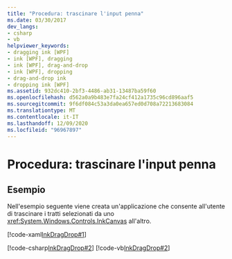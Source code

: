 ```yaml
---
title: "Procedura: trascinare l'input penna"
ms.date: 03/30/2017
dev_langs:
- csharp
- vb
helpviewer_keywords:
- dragging ink [WPF]
- ink [WPF], dragging
- ink [WPF], drag-and-drop
- ink [WPF], dropping
- drag-and-drop ink
- dropping ink [WPF]
ms.assetid: 932dc410-2bf3-4486-ab31-13487ba59f60
ms.openlocfilehash: d562a0a9b483e7fa24cf412a1735c96cd896aaf5
ms.sourcegitcommit: 9f6df084c53a3da0ea657ed0d708a72213683084
ms.translationtype: MT
ms.contentlocale: it-IT
ms.lasthandoff: 12/09/2020
ms.locfileid: "96967897"
---
```

# <a name="how-to-drag-and-drop-ink"></a>Procedura: trascinare l'input penna
## <a name="example"></a>Esempio  
 Nell'esempio seguente viene creata un'applicazione che consente all'utente di trascinare i tratti selezionati da uno <xref:System.Windows.Controls.InkCanvas> all'altro.  
  
 [!code-xaml[InkDragDrop#1](~/samples/snippets/csharp/VS_Snippets_Wpf/InkDragDrop/CSharp/Window1.xaml#1)]  
  
 [!code-csharp[InkDragDrop#2](~/samples/snippets/csharp/VS_Snippets_Wpf/InkDragDrop/CSharp/Window1.xaml.cs#2)]
 [!code-vb[InkDragDrop#2](~/samples/snippets/visualbasic/VS_Snippets_Wpf/InkDragDrop/VisualBasic/Window1.xaml.vb#2)]
